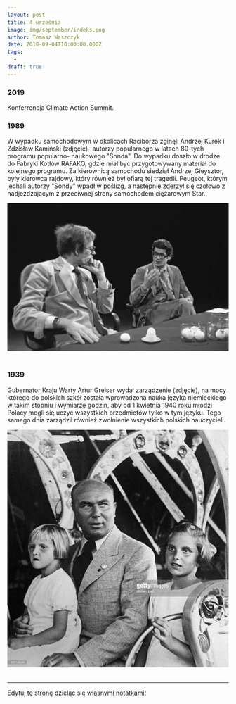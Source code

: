 ```yaml
---
layout: post
title: 4 września
image: img/september/indeks.png
author: Tomasz Waszczyk
date: 2018-09-04T10:00:00.000Z
tags:
  - 
draft: true
---
```


### 2019

Konferrencja Climate Action Summit.

### 1989

W wypadku samochodowym w okolicach Raciborza zginęli Andrzej Kurek i Zdzisław Kamiński (zdjęcie)- autorzy popularnego w latach 80-tych programu popularno- naukowego "Sonda".
Do wypadku doszło w drodze do Fabryki Kotłów RAFAKO, gdzie miał być przygotowywany materiał do kolejnego programu. Za kierownicą samochodu siedział Andrzej Gieysztor, były kierowca rajdowy, który również był ofiarą tej tragedii.
Peugeot, którym jechali autorzy "Sondy" wpadł w poślizg, a następnie zderzył się czołowo z nadjeżdżającym z przeciwnej strony samochodem ciężarowym Star.

<img src="./img/september/kurek.jpg"/><br><br>

### 1939

Gubernator Kraju Warty Artur Greiser wydał zarządzenie (zdjęcie), na mocy którego do polskich szkół została wprowadzona nauka języka niemieckiego w takim stopniu i wymiarze godzin, aby od 1 kwietnia 1940 roku młodzi Polacy mogli się uczyć wszystkich przedmiotów tylko w tym języku.
Tego samego dnia zarządził również zwolnienie wszystkich polskich nauczycieli.

<img src="./img/september/greiser.jpg"/><br><br>

---

<a href="https://github.com/TomaszWaszczyk/historia.waszczyk.com/edit/master/src/content/september-4.md" target="_blank">Edytuj tę stronę dzieląc się własnymi notatkami!</a>
